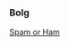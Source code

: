### Bolg
[Spam or Ham](https://towardsdatascience.com/spam-or-ham-introduction-to-natural-language-processing-part-2-a0093185aebd)

